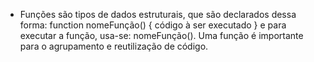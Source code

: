 * Funções são tipos de dados estruturais, que são declarados dessa forma: function nomeFunção() { código à ser executado } e para executar a função, usa-se: nomeFunção(). Uma função é importante para o agrupamento e reutilização de código.
